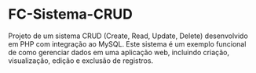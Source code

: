 # FC-Sistema-CRUD
Projeto de um sistema CRUD (Create, Read, Update, Delete) desenvolvido em PHP com integração ao MySQL. Este sistema é um exemplo funcional de como gerenciar dados em uma aplicação web, incluindo criação, visualização, edição e exclusão de registros.
